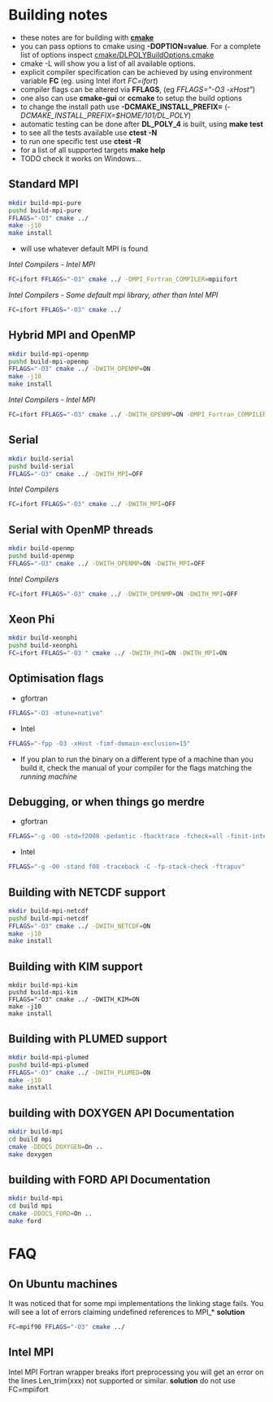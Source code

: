 # Building notes
* these notes are for building with [**cmake**](https://cmake.org)
* you can pass options to cmake using **-DOPTION=value**. For a complete list of options inspect [cmake/DLPOLYBuildOptions.cmake](cmake/DLPOLYBuildOptions.cmake)
* cmake -L <path to CMakeLists.txt> will show you a list of all available options.
* explicit compiler specification can be achieved by using environment variable **FC** (eg. using Intel ifort *FC=ifort*)
* compiler flags can be altered via **FFLAGS**, (eg *FFLAGS="-O3 -xHost"*)
* one also can use **cmake-gui** or **ccmake** to setup the build options
* to change the install path use **-DCMAKE_INSTALL_PREFIX=<path>** (*-DCMAKE_INSTALL_PREFIX=$HOME/101/DL_POLY*)
* automatic testing can be done after **DL_POLY_4** is built, using **make test**
* to see all the tests available use **ctest -N**
* to run one specific test use **ctest -R <TESTNAME>**
* for a list of all supported targets **make help**
* TODO check it works on Windows...

## Standard MPI
```sh
mkdir build-mpi-pure
pushd build-mpi-pure
FFLAGS="-O3" cmake ../
make -j10
make install
```
* will use whatever default MPI is found

*Intel Compilers - Intel MPI*
```sh
FC=ifort FFLAGS="-O3" cmake ../ -DMPI_Fortran_COMPILER=mpiifort 
```
*Intel Compilers - Some default mpi library, other than Intel MPI*
```sh
FC=ifort FFLAGS="-O3" cmake ../ 
```

## Hybrid MPI and OpenMP
```sh
mkdir build-mpi-openmp
pushd build-mpi-openmp
FFLAGS="-O3" cmake ../ -DWITH_OPENMP=ON
make -j10
make install
```
*Intel Compilers - Intel MPI*
```sh
FC=ifort FFLAGS="-O3" cmake ../ -DWITH_OPENMP=ON -DMPI_Fortran_COMPILER=mpiifort
```

## Serial
```sh
mkdir build-serial
pushd build-serial
FFLAGS="-O3" cmake ../ -DWITH_MPI=OFF
```
*Intel Compilers*
```sh
FC=ifort FFLAGS="-O3" cmake ../ -DWITH_MPI=OFF
```

## Serial with OpenMP threads
```sh
mkdir build-openmp
pushd build-openmp
FFLAGS="-O3" cmake ../ -DWITH_OPENMP=ON -DWITH_MPI=OFF
```
*Intel Compilers*
```sh
FC=ifort FFLAGS="-O3" cmake ../ -DWITH_OPENMP=ON -DWITH_MPI=OFF
```
## Xeon Phi
```sh
mkdir build-xeonphi
pushd build-xeonphi
FC=ifort FFLAGS="-O3 " cmake ../ -DWITH_PHI=ON -DWITH_MPI=ON
```

## Optimisation flags
* gfortran

```sh
FFLAGS="-O3 -mtune=native"
```

* Intel

```sh
FFLAGS="-fpp -O3 -xHost -fimf-domain-exclusion=15"
```

* If you plan to run the binary on a different type of a machine than you build it, check the manual of your compiler
for the flags matching the _running machine_

## Debugging, or when things go merdre
* gfortran

```sh
FFLAGS="-g -O0 -std=f2008 -pedantic -fbacktrace -fcheck=all -finit-integer=2147483648 -finit-real=nan -finit-logical=true -finit-character=35 -ffpe-trap=invalid,zero,overflow -fdump-core"
```
* Intel

```sh
FFLAGS="-g -O0 -stand f08 -traceback -C -fp-stack-check -ftrapuv"
```

## Building with NETCDF support
```sh
mkdir build-mpi-netcdf
pushd build-mpi-netcdf
FFLAGS="-O3" cmake ../ -DWITH_NETCDF=ON
make -j10
make install
```

## Building with KIM support
```
mkdir build-mpi-kim
pushd build-mpi-kim
FFLAGS="-O3" cmake ../ -DWITH_KIM=ON
make -j10
make install
```

## Building with PLUMED support
```sh
mkdir build-mpi-plumed
pushd build-mpi-plumed
FFLAGS="-O3" cmake ../ -DWITH_PLUMED=ON
make -j10
make install
```

## building with DOXYGEN API Documentation 

```sh
mkdir build-mpi
cd build mpi
cmake -DDOCS_DOXYGEN=On ..
make doxygen
```

## building with FORD API Documentation 

```sh
mkdir build-mpi
cd build mpi
cmake -DDOCS_FORD=On ..
make ford
```

# FAQ

## On Ubuntu machines

It was noticed that for some mpi implementations the linking stage fails. You will see a lot of errors claiming undefined references to MPI_*
**solution**

```sh
FC=mpif90 FFLAGS="-O3" cmake ../
```

## Intel MPI

Intel MPI Fortran wrapper breaks ifort preprocessing
you will get an error on the lines Len_trim(xxx) not supported or similar.
**solution**
do not use FC=mpiifort
